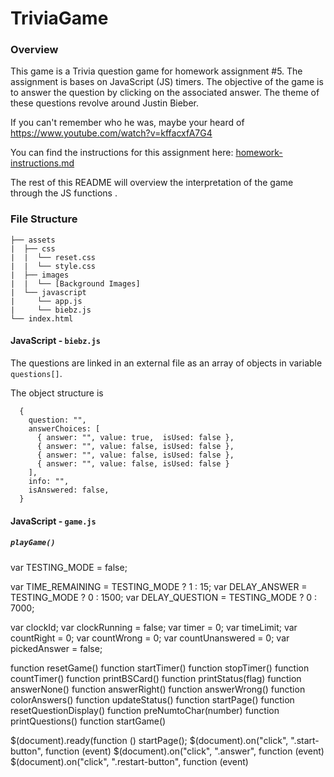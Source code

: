 # TriviaGame

### Overview

This game is a Trivia question game for homework assignment #5. The assignment is bases on JavaScript (JS) timers. The objective of the game is to answer the question by clicking on the associated answer. The theme of these questions revolve around Justin Bieber.

If you can't remember who he was, maybe your heard of https://www.youtube.com/watch?v=kffacxfA7G4

You can find the instructions for this assignment here: [homework-instructions.md][]

The rest of this README will overview the interpretation of the game through the JS functions .

[homework-instructions.md]: https://github.com/ekeoid/TriviaGame/blob/master/homework-instructions.md

### File Structure

```
├── assets
|  ├── css
|  |  └── reset.css
|  |  └── style.css
|  ├── images
|  |  └── [Background Images]
|  └── javascript
|     └── app.js
|     └── biebz.js
└── index.html
```

#### JavaScript - `biebz.js`
The questions are linked in an external file as an array of objects in variable `questions[]`.

The object structure is
```
  {
    question: "",
    answerChoices: [
      { answer: "", value: true,  isUsed: false },
      { answer: "", value: false, isUsed: false },
      { answer: "", value: false, isUsed: false },
      { answer: "", value: false, isUsed: false }
    ],
    info: "",
    isAnswered: false,
  }
```


#### JavaScript - `game.js`

##### `playGame()`

var TESTING_MODE = false;

var TIME_REMAINING = TESTING_MODE ? 1 : 15;
var DELAY_ANSWER = TESTING_MODE ? 0 : 1500;
var DELAY_QUESTION = TESTING_MODE ? 0 : 7000;

var clockId;
var clockRunning = false;
var timer = 0;
var timeLimit;
var countRight = 0;
var countWrong = 0;
var countUnanswered = 0;
var pickedAnswer = false;

function resetGame()
function startTimer()
function stopTimer()
function countTimer()
function printBSCard()
function printStatus(flag)
function answerNone()
function answerRight()
function answerWrong()
function colorAnswers()
function updateStatus()
function startPage()
function resetQuestionDisplay()
function preNumtoChar(number)
function printQuestions()
function startGame()

$(document).ready(function ()
    startPage();
    $(document).on("click", ".start-button", function (event)
    $(document).on("click", ".answer", function (event)
    $(document).on("click", ".restart-button", function (event)
